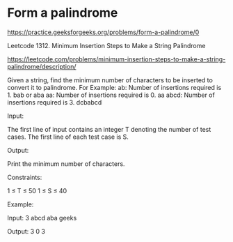 # Form a palindrome


https://practice.geeksforgeeks.org/problems/form-a-palindrome/0



Leetcode 1312. Minimum Insertion Steps to Make a String Palindrome

https://leetcode.com/problems/minimum-insertion-steps-to-make-a-string-palindrome/description/




Given a string, find the minimum number of characters to be inserted to convert it to palindrome.
For Example:
ab: Number of insertions required is 1. bab or aba
aa: Number of insertions required is 0. aa
abcd: Number of insertions required is 3. dcbabcd

Input:

The first line of input contains an integer T denoting the number of test cases.
The first line of each test case is S.

Output:

Print the minimum number of characters.

Constraints:

1 ≤ T ≤ 50
1 ≤ S ≤ 40

Example:

Input:
3
abcd
aba
geeks

Output:
3
0
3

